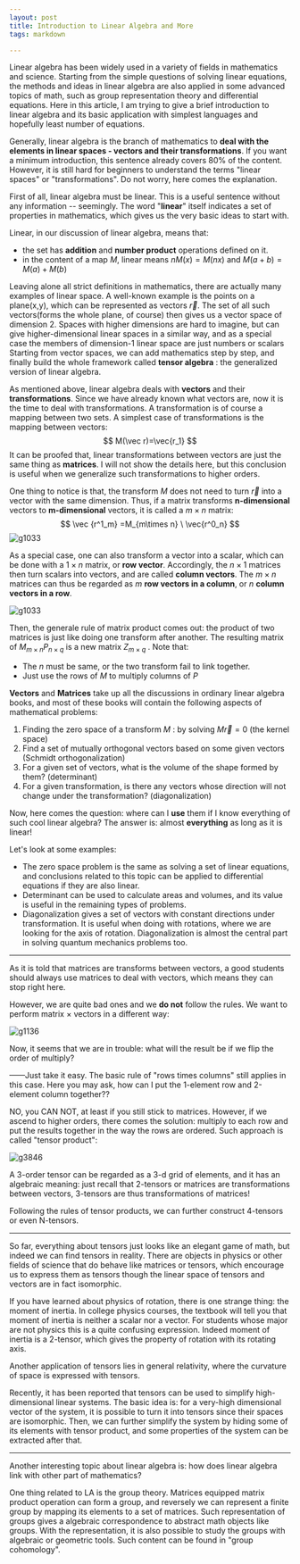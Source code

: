 ```yaml
---
layout: post
title: Introduction to Linear Algebra and More
tags: markdown

---
```


Linear algebra has been widely used in a variety of fields in mathematics and science. Starting from the simple questions of solving linear equations, the methods and ideas in linear algebra are also applied in some advanced topics of math, such as group representation theory and differential equations. Here in this article, I am trying to give a brief introduction to linear algebra and its basic application with simplest languages and hopefully least number of equations.

<!--more-->

Generally, linear algebra is the branch of mathematics to **deal with the elements in linear spaces - vectors and their transformations**.  If you want a minimum introduction, this sentence already covers 80% of the content. However, it is still hard for beginners to understand the terms "linear spaces" or "transformations". Do not worry, here comes the explanation.

First of all, linear algebra must be linear. This is a useful sentence without any information -- seemingly. The word "**linear**" itself indicates a set of properties in mathematics, which gives us the very basic ideas to start with. 

Linear, in our discussion of linear algebra, means that:

- the set has **addition** and **number product** operations defined on it. 
- in the content of a map $M$, linear means $nM(x)=M(nx)$ and $M(a+b)=M(a)+M(b)$

Leaving alone all strict definitions in mathematics, there are actually many examples of linear space.  A well-known example is the points on a plane(x,y), which can be represented as vectors $\vec{r}$. The set of all such vectors(forms the whole plane, of course) then gives us a vector space of dimension 2. Spaces with higher dimensions are hard to imagine, but can give higher-dimensional linear spaces in a similar way, and as a special case the members of dimension-1 linear space are just numbers or scalars Starting from vector spaces, we can add mathematics step by step, and finally build the whole framework called **tensor algebra** : the generalized version of linear algebra.

As mentioned above, linear algebra deals with **vectors** and their **transformations**. Since we have already known what vectors are, now it is the time to deal with transformations. A transformation is of course a mapping between two sets. A simplest case of transformations is the mapping between vectors:
$$
M(\vec r)=\vec{r_1}
$$
It can be proofed that, linear transformations between vectors are just the same thing as **matrices**. I will not show the details here, but this conclusion is useful when we generalize such transformations to higher orders. 

One thing to notice is that, the transform $M$ does not need to turn $\vec r$ into a vector with the same dimension. Thus, if a matrix transforms **n-dimensional** vectors to **m-dimensional** vectors, it is called a $m\times n$ matrix:
$$
\vec {r^1_m} =M_{m\times n} \ \vec{r^0_n}
$$
![g1033](https://raw.githubusercontent.com/LPICEA/lpicea.github.io/master/screenshots/g1033.png)

As a special case, one can also transform a vector into a scalar, which can be done with a $1\times n$ matrix, or **row vector**. Accordingly, the $n\times 1$ matrices then turn scalars into vectors, and are called **column vectors**. The $m\times n$ matrices can thus be regarded as $m$ **row vectors in a column**, or $n$ **column vectors in a row**.

![g1033](https://raw.githubusercontent.com/LPICEA/lpicea.github.io/master/screenshots/g1249.png)

Then, the generale rule of matrix product comes out: the product of two matrices is just like doing one transform after another. The resulting matrix of $M_{m\times n} P_{n\times q}$ is a new matrix $Z_{m\times q}$ . Note that:

- The $n$ must be same, or the two transform fail to link together.
- Just use the rows of $M$ to multiply columns of $P$

**Vectors** and **Matrices** take up all the discussions in ordinary linear algebra books, and most of these books will contain the following aspects of mathematical problems:

1. Finding the zero space of a transform $M$ : by solving $M \vec r =0$ (the kernel space)
2. Find a set of mutually orthogonal vectors based on some given vectors (Schmidt orthogonalization)
3. For a given set of vectors, what is the volume of the shape formed by them? (determinant)
4. For a given transformation, is there any vectors whose direction will not change under the transformation? (diagonalization)

Now, here comes the question: where can I **use** them if I know everything of such cool linear algebra? The answer is: almost **everything** as long as it is linear! 

Let's look at some examples:

- The zero space problem is the same as solving a set of linear equations, and conclusions related to this topic can be applied to differential equations if they are also linear.
- Determinant can be used to calculate areas and volumes, and its value is useful in the remaining types of problems.
- Diagonalization gives a set of vectors with constant directions under transformation. It is useful when doing with rotations, where we are looking for the axis of rotation. Diagonalization is almost the central part in solving quantum mechanics problems too. 

------

As it is told that matrices are transforms between vectors, a good students should always use matrices to deal with vectors, which means they can stop right here. 

However, we are quite bad ones and we **do not** follow the rules. We want to perform matrix $\times$ vectors in a different way:

![g1136](https://raw.githubusercontent.com/LPICEA/lpicea.github.io/master/screenshots/g1136.png)

Now, it seems that we are in trouble: what will the result be if we flip the order of multiply?

——Just take it easy. The basic rule of "rows times columns" still applies in this case. Here you may ask, how can I put the 1-element row and 2-element column together??

NO, you CAN NOT, at least if you still stick to matrices. However, if we ascend to higher orders, there comes the solution: multiply to each row and put the results together in the way the rows are ordered. Such approach is called "tensor product":

![g3846](https://raw.githubusercontent.com/LPICEA/lpicea.github.io/master/screenshots/g3846.png)

A 3-order tensor can be regarded as a 3-d grid of elements, and it has an algebraic meaning: just recall that 2-tensors or matrices are transformations between vectors, 3-tensors are thus transformations of matrices!

Following the rules of tensor products, we can further construct 4-tensors or even N-tensors. 

------

So far, everything about tensors just looks like an elegant game of math, but indeed we can find tensors in reality. There are objects in physics or other fields of science that do behave like matrices or tensors, which encourage us to express them as tensors though the linear space of tensors and vectors are in fact isomorphic.

If you have learned about physics of rotation, there is one strange thing: the moment of inertia. In college physics courses, the textbook will tell you that moment of inertia is neither a scalar nor a vector. For students whose major are not physics this is a quite confusing expression. Indeed moment of inertia is a 2-tensor, which gives the property of rotation with its rotating axis.

Another application of tensors lies in general relativity, where the curvature of space is expressed with tensors.

Recently, it has been reported that tensors can be used to simplify high-dimensional linear systems. The basic idea is: for a very-high dimensional vector of the system, it is possible to turn it into tensors since their spaces are isomorphic. Then, we can further simplify the system by hiding some of its elements with tensor product, and some properties of the system can be extracted after that.

---

Another interesting topic about linear algebra is: how does linear algebra link with other part of mathematics? 

One thing related to LA is the group theory. Matrices equipped matrix product operation can form a group, and reversely we can represent a finite group by mapping its elements to a set of matrices. Such representation of groups gives a algebraic correspondence to abstract math objects like groups. With the representation, it is also possible to study the groups with algebraic or geometric tools. Such content can be found in "group cohomology".
